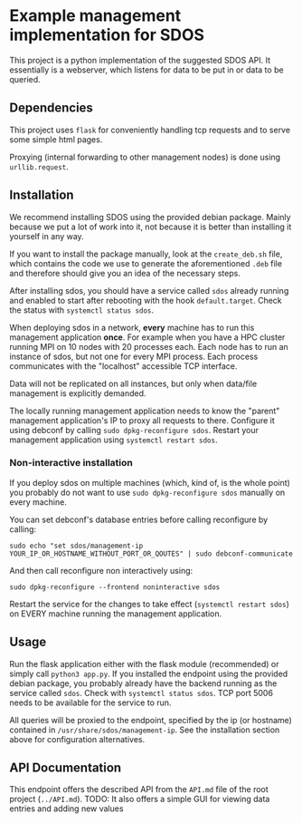 # Example management implementation for SDOS
This project is a python implementation of the suggested SDOS API. 
It essentially is a webserver, which listens for data to be put in or data to be queried.

## Dependencies

This project uses `flask` for conveniently handling tcp requests and to serve some simple html pages.

Proxying (internal forwarding to other management nodes) is done using `urllib.request`.

## Installation

We recommend installing SDOS using the provided debian package.
Mainly because we put a lot of work into it, not because it is better than installing it yourself in any way.

If you want to install the package manually, look at the `create_deb.sh` file, which contains the code we use to generate the aforementioned `.deb` file and therefore should give you an idea of the necessary steps.

After installing sdos, you should have a service called `sdos` already running and enabled to start after rebooting with the hook `default.target`.
Check the status with `systemctl status sdos`.

When deploying sdos in a network, **every** machine has to run this management application **once**.
For example when you have a HPC cluster running MPI on 10 nodes with 20 processes each. Each node has to run an instance of sdos, but not one for every MPI process.
Each process communicates with the "localhost" accessible TCP interface.

Data will not be replicated on all instances, but only when data/file management is explicitly demanded.

The locally running management application needs to know the "parent" management application's IP to proxy all requests to there.
Configure it using debconf by calling `sudo dpkg-reconfigure sdos`.
Restart your management application using `systemctl restart sdos`.

### Non-interactive installation

If you deploy sdos on multiple machines (which, kind of, is the whole point) you probably do not want to use `sudo dpkg-reconfigure sdos` manually on every machine.

You can set debconf's database entries before calling reconfigure by calling:

`sudo echo "set sdos/management-ip YOUR_IP_OR_HOSTNAME_WITHOUT_PORT_OR_QOUTES" | sudo debconf-communicate
`

And then call reconfigure non interactively using:

`sudo dpkg-reconfigure --frontend noninteractive sdos`

Restart the service for the changes to take effect (`systemctl restart sdos`) on EVERY machine running the management application.

## Usage

Run the flask application either with the flask module (recommended) or simply call `python3 app.py`.
If you installed the endpoint using the provided debian package, you probably already have the backend running as the service called `sdos`.
Check with `systemctl status sdos`. TCP port 5006 needs to be available for the service to run.

All queries will be proxied to the endpoint, specified by the ip (or hostname)
 contained in `/usr/share/sdos/management-ip`. See the installation section above for configuration alternatives.
 
## API Documentation

This endpoint offers the described API from the `API.md` file of the root project (`../API.md`).
TODO: It also offers a simple GUI for viewing data entries and adding new values